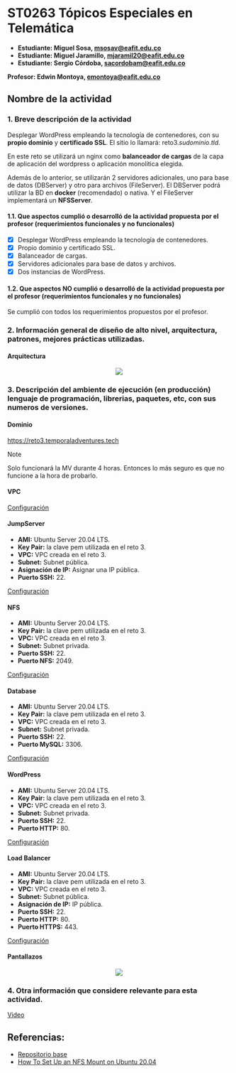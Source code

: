 # ST0263 Tópicos Especiales en Telemática

- **Estudiante: Miguel Sosa, msosav@eafit.edu.co**
- **Estudiante: Miguel Jaramillo, mjaramil20@eafit.edu.co**
- **Estudiante: Sergio Córdoba, sacordobam@eafit.edu.co**

**Profesor: Edwin Montoya, emontoya@eafit.edu.co**

## Nombre de la actividad

### 1. Breve descripción de la actividad

Desplegar WordPress empleando la tecnología de contenedores, con su **propio dominio** y **certificado SSL**. El sitio lo llamará: reto3._sudominio.tld_.

En este reto se utilizará un nginx como **balanceador de cargas** de la capa de aplicación del wordpress o aplicación monolítica elegida.

Además de lo anterior, se utilizarán 2 servidores adicionales, uno para base de datos (DBServer) y otro para archivos (FileServer). El DBServer podrá utilizar la BD en **docker** (recomendado) o nativa. Y el FileServer implementará un **NFSServer**.

#### 1.1. Que aspectos cumplió o desarrolló de la actividad propuesta por el profesor (requerimientos funcionales y no funcionales)

- [x] Desplegar WordPress empleando la tecnología de contenedores.
- [x] Propio dominio y certificado SSL.
- [x] Balanceador de cargas.
- [x] Servidores adicionales para base de datos y archivos.
- [x] Dos instancias de WordPress.

#### 1.2. Que aspectos NO cumplió o desarrolló de la actividad propuesta por el profesor (requerimientos funcionales y no funcionales)

Se cumplió con todos los requerimientos propuestos por el profesor.

### 2. Información general de diseño de alto nivel, arquitectura, patrones, mejores prácticas utilizadas.

#### Arquitectura

<div align="center">
<img src="https://github.com/msosav/msosav-st0263/assets/85181687/c10d1526-ea1f-43cc-a913-b6c2a86ca3d9" />
</div>

### 3. Descripción del ambiente de ejecución (en producción) lenguaje de programación, librerias, paquetes, etc, con sus numeros de versiones.

#### Dominio

https://reto3.temporaladventures.tech

> [!NOTE]
> Solo funcionará la MV durante 4 horas. Entonces lo más seguro es que no funcione a la hora de probarlo.

#### VPC

[Configuración](https://github.com/msosav/msosav-st0263/blob/main/Retos/Reto3/VPC/README.md)

#### JumpServer

- **AMI:** Ubuntu Server 20.04 LTS.
- **Key Pair:** la clave pem utilizada en el reto 3.
- **VPC:** VPC creada en el reto 3.
- **Subnet:** Subnet pública.
- **Asignación de IP:** Asignar una IP pública.
- **Puerto SSH:** 22.

[Configuración](https://github.com/msosav/msosav-st0263/blob/main/Retos/Reto3/JumpServer/README.md)

#### NFS

- **AMI:** Ubuntu Server 20.04 LTS.
- **Key Pair:** la clave pem utilizada en el reto 3.
- **VPC:** VPC creada en el reto 3.
- **Subnet:** Subnet privada.
- **Puerto SSH:** 22.
- **Puerto NFS:** 2049.

[Configuración](https://github.com/msosav/msosav-st0263/blob/main/Retos/Reto3/NFS/README.md)

#### Database

- **AMI:** Ubuntu Server 20.04 LTS.
- **Key Pair:** la clave pem utilizada en el reto 3.
- **VPC:** VPC creada en el reto 3.
- **Subnet:** Subnet privada.
- **Puerto SSH:** 22.
- **Puerto MySQL:** 3306.

[Configuración](https://github.com/msosav/msosav-st0263/tree/main/Retos/Reto3/Database)

#### WordPress

- **AMI:** Ubuntu Server 20.04 LTS.
- **Key Pair:** la clave pem utilizada en el reto 3.
- **VPC:** VPC creada en el reto 3.
- **Subnet:** Subnet privada.
- **Puerto SSH:** 22.
- **Puerto HTTP:** 80.

[Configuración](https://github.com/msosav/msosav-st0263/tree/main/Retos/Reto3/Wordpress)

#### Load Balancer

- **AMI:** Ubuntu Server 20.04 LTS.
- **Key Pair:** la clave pem utilizada en el reto 3.
- **VPC:** VPC creada en el reto 3.
- **Subnet:** Subnet pública.
- **Asignación de IP:** IP pública.
- **Puerto SSH:** 22.
- **Puerto HTTP:** 80.
- **Puerto HTTPS:** 443.

[Configuración](https://github.com/msosav/msosav-st0263/tree/main/Retos/Reto3/Load%20Balancer)

#### Pantallazos

<div align="center">
<img src="https://github.com/msosav/msosav-st0263/assets/85181687/4b9794f9-9e6e-418f-b68c-8748a5e5937a" />
</div>

### 4. Otra información que considere relevante para esta actividad.

[Video]()

## Referencias:

- [Repositorio base](https://github.com/st0263eafit/st0263-241)
- [How To Set Up an NFS Mount on Ubuntu 20.04](https://www.digitalocean.com/community/tutorials/how-to-set-up-an-nfs-mount-on-ubuntu-20-04)
